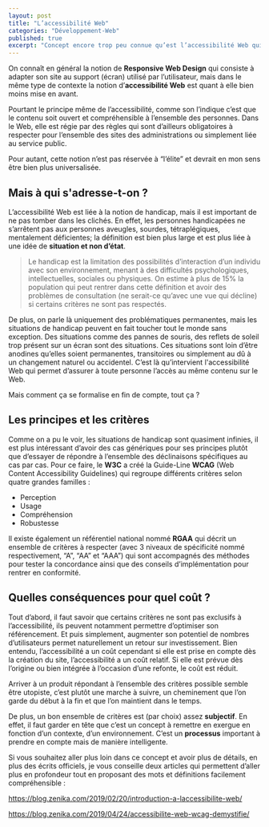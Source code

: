 ```yaml
---
layout: post
title: "L’accessibilité Web"
categories: "Développement-Web"
published: true
excerpt: "Concept encore trop peu connue qu’est l’accessibilité Web qui rentre dans les normes et bonnes pratiques à connaître pour optimiser la navigation de son site."
---
```


On connaît en général la notion de **Responsive Web Design** qui consiste à adapter son site au support (écran) utilisé par l’utilisateur, mais dans le même type de contexte la notion d’**accessibilité Web** est quant à elle bien moins mise en avant.

Pourtant le principe même de l’accessibilité, comme son l’indique c’est que le contenu soit ouvert et compréhensible à l’ensemble des personnes.
Dans le Web, elle est régie par des règles qui sont d’ailleurs obligatoires à respecter pour l’ensemble des sites des administrations ou simplement liée au service public.

Pour autant, cette notion n’est pas réservée à “l’élite” et devrait en mon sens être bien plus universalisée.

## Mais à qui s'adresse-t-on ?

L’accessibilité Web est liée à la notion de handicap, mais il est important de ne pas tomber dans les clichés. En effet, les personnes handicapées ne s’arrêtent pas aux personnes aveugles, sourdes, tétraplégiques, mentalement déficientes; la définition est bien plus large et est plus liée à une idée de **situation et non d’état**.
> Le handicap est la limitation des possibilités d’interaction d’un individu avec son environnement, menant à des difficultés psychologiques, intellectuelles, sociales ou physiques.
On estime à plus de 15% la population qui peut rentrer dans cette définition et avoir des problèmes de consultation (ne serait-ce qu’avec une vue qui décline) si certains critères ne sont pas respectés.

De plus, on parle là uniquement des problématiques permanentes, mais les situations de handicap peuvent en fait toucher tout le monde sans exception.
Des situations comme des pannes de souris, des reflets de soleil trop présent sur un écran sont des situations.
Ces situations sont loin d’être anodines qu’elles soient permanentes, transitoires ou simplement au dû à un changement naturel ou accidentel.
C’est là qu’intervient l'accessibilité Web qui permet d’assurer à toute personne l’accès au même contenu sur le Web.

Mais comment ça se formalise en fin de compte, tout ça ?

## Les principes et les critères

Comme on a pu le voir, les situations de handicap sont quasiment infinies, il est plus intéressant d’avoir des cas génériques pour ses principes plutôt que d’essayer de répondre à l’ensemble des déclinaisons spécifiques au cas par cas.
Pour ce faire, le **W3C** a créé la Guide-Line **WCAG** (Web Content Accessibility Guidelines) qui regroupe différents critères selon quatre grandes familles :
* Perception
* Usage
* Compréhension
* Robustesse

Il existe également un référentiel national nommé **RGAA** qui décrit un ensemble de critères à respecter (avec 3 niveaux de spécificité nommé respectivement, “A”, “AA” et “AAA”) qui sont accompagnés des méthodes pour tester la concordance ainsi que des conseils d’implémentation pour rentrer en conformité.

## Quelles conséquences pour quel coût ?

Tout d’abord, il faut savoir que certains critères ne sont pas exclusifs à l’accessibilité, ils peuvent notamment permettre d’optimiser son référencement. Et puis simplement, augmenter son potentiel de nombres d’utilisateurs permet naturellement un retour sur investissement.
Bien entendu, l’accessibilité a un coût cependant si elle est prise en compte dès la création du site, l’accessibilité a un coût relatif. Si elle est prévue dès l’origine ou bien intégrée à l’occasion d’une refonte, le coût est réduit.

Arriver à un produit répondant à l’ensemble des critères possible semble être utopiste, c’est plutôt une marche à suivre, un cheminement que l’on garde du début à la fin et que l’on maintient dans le temps.

De plus, un bon ensemble de critères est (par choix) assez **subjectif**. En effet, il faut garder en tête que c’est un concept à remettre en exergue en fonction d’un contexte, d’un environnement. C’est un **processus** important à prendre en compte mais de manière intelligente.

Si vous souhaitez aller plus loin dans ce concept et avoir plus de détails, en plus des écrits officiels, je vous conseille deux articles qui permettent d’aller plus en profondeur tout en proposant des mots et définitions facilement compréhensible :

<https://blog.zenika.com/2019/02/20/introduction-a-laccessibilite-web/>

<https://blog.zenika.com/2019/04/24/accessibilite-web-wcag-demystifie/>

